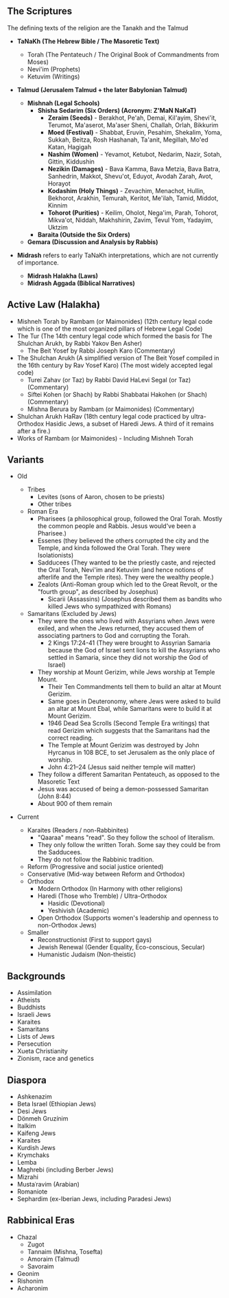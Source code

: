 ## The Scriptures
The defining texts of the religion are the Tanakh and the Talmud

- **TaNaKh (The Hebrew Bible / The Masoretic Text)**
	- Torah (The Pentateuch / The Original Book of Commandments from Moses)
	- Nevi'im (Prophets)
	- Ketuvim (Writings)

- **Talmud (Jerusalem Talmud + the later Babylonian Talmud)**
	- **Mishnah (Legal Schools)**
		-  **Shisha Sedarim (Six Orders) (Acronym: Z'MaN NaKaT)**
			- **Zeraim (Seeds)** - Berakhot, Pe'ah, Demai, Kil'ayim, Shevi'it, Terumot, Ma'aserot, Ma'aser Sheni, Challah, Orlah, Bikkurim
			- **Moed (Festival)** - Shabbat, Eruvin, Pesahim, Shekalim, Yoma, Sukkah, Beitza, Rosh Hashanah, Ta'anit, Megillah, Mo'ed Katan, Hagigah
			- **Nashim (Women)** - Yevamot, Ketubot, Nedarim, Nazir, Sotah, Gittin, Kiddushin
			- **Nezikin (Damages)** - Bava Kamma, Bava Metzia, Bava Batra, Sanhedrin, Makkot, Shevu'ot, Eduyot, Avodah Zarah, Avot, Horayot
			- **Kodashim (Holy Things)** - Zevachim, Menachot, Hullin, Bekhorot, Arakhin, Temurah, Keritot, Me'ilah, Tamid, Middot, Kinnim
			- **Tohorot (Purities)** - Keilim, Oholot, Nega'im, Parah, Tohorot, Mikva'ot, Niddah, Makhshirin, Zavim, Tevul Yom, Yadayim, Uktzim
		-  **Baraita (Outside the Six Orders)**
	- **Gemara (Discussion and Analysis by Rabbis)**

- **Midrash** refers to early TaNaKh interpretations, which are not currently of importance.
	- **Midrash Halakha (Laws)**
	- **Midrash Aggada (Biblical Narratives)**
## Active Law (Halakha)

- Mishneh Torah by Rambam (or Maimonides) (12th century legal code which is one of the most organized pillars of Hebrew Legal Code)
- The Tur (The 14th century legal code which formed the basis for The Shulchan Arukh, by Rabbi Yakov Ben Asher)
	- The Beit Yosef by Rabbi Joseph Karo (Commentary)
- The Shulchan Arukh (A simplified version of The Beit Yosef compiled in the 16th century by Rav Yosef Karo) (The most widely accepted legal code)
	- Turei Zahav (or Taz) by Rabbi David HaLevi Segal (or Taz) (Commentary)
	- Siftei Kohen (or Shach) by Rabbi Shabbatai Hakohen (or Shach) (Commentary)
	- Mishna Berura by Rambam (or Maimonides) (Commentary)
- Shulchan Arukh HaRav (18th century legal code practiced by ultra-Orthodox Hasidic Jews, a subset of Haredi Jews. A third of it remains after a fire.)
- Works of Rambam (or Maimonides) - Including Mishneh Torah
## Variants
- Old
	- Tribes
		- Levites (sons of Aaron, chosen to be priests)
		- Other tribes
	- Roman Era
		- Pharisees (a philosophical group, followed the Oral Torah. Mostly the common people and Rabbis. Jesus would've been a Pharisee.)
		- Essenes (they believed the others corrupted the city and the Temple, and kinda followed the Oral Torah. They were Isolationists)
		- Sadducees (They wanted to be the priestly caste, and rejected the Oral Torah, Nevi'im and Ketuvim (and hence notions of afterlife and the Temple rites). They were the wealthy people.)
		- Zealots (Anti-Roman group which led to the Great Revolt, or the "fourth group", as described by Josephus)
			- Sicarii (Assassins) (Josephus described them as bandits who killed Jews who sympathized with Romans)
	- Samaritans (Excluded by Jews)
		- They were the ones who lived with Assyrians when Jews were exiled, and when the Jews returned, they accused them of associating partners to God and corrupting the Torah.
			- 2 Kings 17:24-41 (They were brought to Assyrian Samaria because the God of Israel sent lions to kill the Assyrians who settled in Samaria, since they did not worship the God of Israel)
		- They worship at Mount Gerizim, while Jews worship at Temple Mount.
			- Their Ten Commandments tell them to build an altar at Mount Gerizim.
			- Same goes in Deuteronomy, where Jews were asked to build an altar at Mount Ebal, while Samaritans were to build it at Mount Gerizim.
			- 1946 Dead Sea Scrolls (Second Temple Era writings) that read Gerizim which suggests that the Samaritans had the correct reading.
			- The Temple at Mount Gerizim was destroyed by John Hyrcanus in 108 BCE, to set Jerusalem as the only place of worship.
			- John 4:21–24 (Jesus said neither temple will matter)
		- They follow a different Samaritan Pentateuch, as opposed to the Masoretic Text
		- Jesus was accused of being a demon-possessed Samaritan (John 8:44)
		- About 900 of them remain

- Current
	- Karaites (Readers / non-Rabbinites)
		- "Qaaraa" means "read". So they follow the school of literalism.
		- They only follow the written Torah. Some say they could be from the Sadducees.
		- They do not follow the Rabbinic tradition.
	- Reform (Progressive and social justice oriented)
	- Conservative (Mid-way between Reform and Orthodox)
	- Orthodox
		- Modern Orthodox (In Harmony with other religions)
		- Haredi (Those who Tremble) / Ultra-Orthodox
			- Hasidic (Devotional)
			- Yeshivish (Academic)
		- Open Orthodox (Supports women's leadership and openness to non-Orthodox Jews)
	- Smaller
		- Reconstructionist (First to support gays)
		- Jewish Renewal (Gender Equality, Eco-conscious, Secular)
		- Humanistic Judaism (Non-theistic)
## Backgrounds
- Assimilation
- Atheists
- Buddhists
- Israeli Jews
- Karaites
- Samaritans
- Lists of Jews
- Persecution
- Xueta Christianity
- Zionism, race and genetics
## Diaspora
- Ashkenazim
- Beta Israel (Ethiopian Jews)
- Desi Jews
- Dönmeh Gruzínim
- Italkim
- Kaifeng Jews
- Karaites
- Kurdish Jews
- Krymchaks
- Lemba
- Maghrebi (including Berber Jews)
- Mizrahi
- Mustaʿravim (Arabian)
- Romaniote
- Sephardim (ex-Iberian Jews, including Paradesi Jews)
## Rabbinical Eras
- Chazal
	- Zugot
	- Tannaim (Mishna, Tosefta)
	- Amoraim (Talmud)
	- Savoraim
- Geonim
- Rishonim
- Acharonim